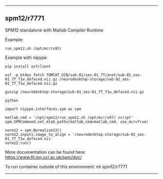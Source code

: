 
----------------------------------
## spm12/r7771 ##
SPM12 standalone with Matlab Compiler Runtime

Example:
```
run_spm12.sh /opt/mcr/v97/
```

Example with nipype:
```
pip install osfclient

osf -p bt4ez fetch TOMCAT_DIB/sub-01/ses-01_7T/anat/sub-01_ses-01_7T_T1w_defaced.nii.gz /neurodesktop-storage/sub-01_ses-01_7T_T1w_defaced.nii.gz

gunzip /neurodesktop-storage/sub-01_ses-01_7T_T1w_defaced.nii.gz 

python
```
```
import nipype.interfaces.spm as spm

matlab_cmd = '/opt/spm12/run_spm12.sh /opt/mcr/v97/ script'
spm.SPMCommand.set_mlab_paths(matlab_cmd=matlab_cmd, use_mcr=True)

norm12 = spm.Normalize12()
norm12.inputs.image_to_align = '/neurodesktop-storage/sub-01_ses-01_7T_T1w_defaced.nii'
norm12.run()
```

More documentation can be found here: https://www.fil.ion.ucl.ac.uk/spm/doc/

To run container outside of this environment: ml spm12/r7771

----------------------------------
